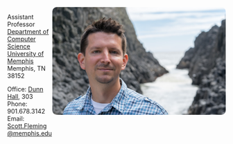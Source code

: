 
<img src="./scott-oregon-2016.png" alt="Scott (Oregon, 2016)" style="max-width: 400px; height: auto; float: right; border-radius: 10px; margin: 0 0 1.5em 0">

Assistant Professor  
[Department of Computer Science](http://www.cs.memphis.edu/)  
[University of Memphis](http://www.memphis.edu/)  
Memphis, TN 38152

Office: [Dunn Hall](http://map.memphis.edu/bldg.php?Building_Id=25), 303  
Phone: 901.678.3142  
Email: [Scott.Fleming@memphis.edu](mailto:Scott.Fleming@memphis.edu)

